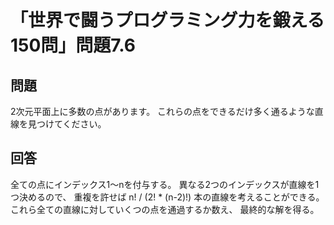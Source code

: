 # 「世界で闘うプログラミング力を鍛える150問」問題7.6

## 問題

2次元平面上に多数の点があります。
これらの点をできるだけ多く通るような直線を見つけてください。

## 回答

全ての点にインデックス1〜nを付与する。
異なる2つのインデックスが直線を1つ決めるので、
重複を許せば n! / (2! * (n-2)!) 本の直線を考えることができる。
これら全ての直線に対していくつの点を通過するか数え、
最終的な解を得る。
